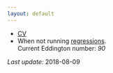 ```yaml
---
layout: default
---
```


* [CV](https://github.com/CommonEconomist/cv/raw/master/cv_svw.pdf)
* When not running [regressions](https://www.strava.com/athletes/2135375).<br>
Current Eddington number: *90*




*Last update:* 2018-08-09
